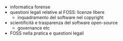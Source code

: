 # 

- informatica forense
- questioni legali relative al FOSS: licenze libere
  - inquadramento del software nel copyright
- scientificità e trasparenza del software open-source
  - governance etc
- FOSS nella pratica e questioni legali
